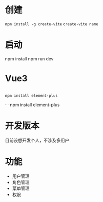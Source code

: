 
# 创建
```npm install -g create-vite```
```create-vite name```

# 启动
npm install
npm run dev
# Vue3
```

npm install element-plus
```
···
npm install element-plus


# 开发版本

目前设想开发个人，不涉及多用户

# 功能

- 用户管理
- 角色管理
- 菜单管理
- 权限